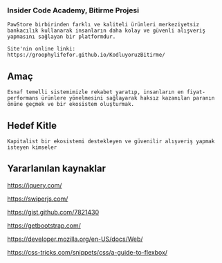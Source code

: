 

### Insider Code Academy, Bitirme Projesi

`
PawStore birbirinden farklı ve kaliteli ürünleri merkeziyetsiz bankacılık kullanarak insanların daha kolay ve güvenli alışveriş yapmasını sağlayan bir platformdur.
` 
  
```
Site'nin online linki: 
https://groophylifefor.github.io/KodluyoruzBitirme/
```
  
## Amaç

`
Esnaf temelli sistemimizle rekabet yaratıp, insanların en fiyat-performans ürünlere yönelmesini sağlayarak haksız kazanılan paranın önüne geçmek ve bir ekosistem oluşturmak.
`

## Hedef Kitle

`
Kapitalist bir ekosistemi destekleyen ve güvenilir alışveriş yapmak isteyen kimseler
`

## Yararlanılan kaynaklar

https://jquery.com/

https://swiperjs.com/

https://gist.github.com/7821430

https://getbootstrap.com/

https://developer.mozilla.org/en-US/docs/Web/ 

https://css-tricks.com/snippets/css/a-guide-to-flexbox/

